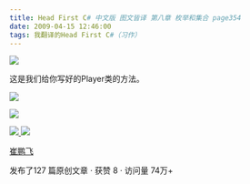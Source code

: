 ```yaml
---
title: Head First C# 中文版 图文皆译 第八章 枚举和集合 page354
date: 2009-04-15 12:46:00
tags: 我翻译的Head First C#（习作）
---
```

![](https://p-blog.csdn.net/images/p_blog_csdn_net/cuipengfei1/EntryImages/20090415/2009-04-15_12-29-08.jpg)

这是我们给你写好的Player类的方法。

  

![](https://p-blog.csdn.net/images/p_blog_csdn_net/cuipengfei1/EntryImages/20090415/2009-04-15_12-31-29.jpg)

![](https://p-blog.csdn.net/images/p_blog_csdn_net/cuipengfei1/EntryImages/20090415/2009-04-15_12-37-25.jpg)



[ ![](https://profile.csdnimg.cn/5/2/5/3_cuipengfei1)
![](https://g.csdnimg.cn/static/user-reg-year/1x/11.png)
](https://blog.csdn.net/cuipengfei1)

[ 崔鹏飞 ](https://blog.csdn.net/cuipengfei1)

发布了127 篇原创文章  ·  获赞 8  ·  访问量 74万+

